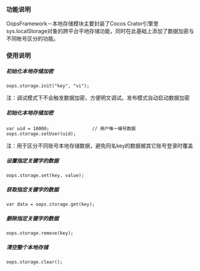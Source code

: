 ### 功能说明
OopsFramework－本地存储模块主要封装了Cocos Crator引擎里sys.localStorage对象的跨平台平地存储功能，同时在此基础上添加了数据加密与不同帐号区分的功能。

### 使用说明
##### 初始化本地存储加密
```
oops.storage.init("key", "vi");
```
注：调试模式下不会触发数据加密，方便明文调试。发布模式自动启动数据加密

##### 初始化本地存储加密
```
var uid = 10000;                // 用户唯一编号数据
oops.storage.setUser(uid);
```
注：用于区分不同账号本地存储数据，避免同名key的数据被其它账号登录时覆盖

##### 设置指定关键字的数据
```
oops.storage.set(key, value);
```

##### 获取指定关键字的数据
```
var data = oops.storage.get(key);
```

##### 删除指定关键字的数据
```
oops.storage.remove(key);
```

##### 清空整个本地存储
```
oops.storage.clear();
```


